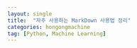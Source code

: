 ```yaml
---
layout: single
title:  "자주 사용하는 MarkDown 사용법 정리"
categories: hongongmachine
tag: [Python, Machine Learning]
---
```

